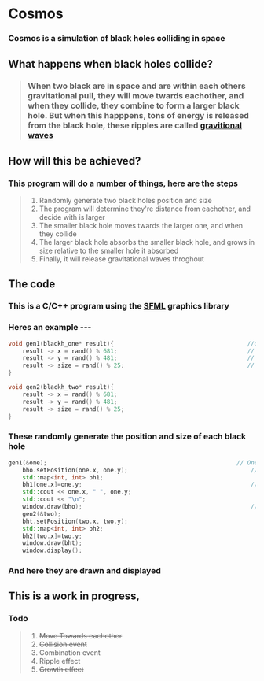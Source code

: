 # Cosmos
### Cosmos is a simulation of black holes colliding in space

## What happens when black holes collide?
>### When two black are in space and are within each others gravitational pull, they will move twards eachother, and when they collide, they combine to form a larger black hole. But when this happpens, tons of energy is released from the black hole, these ripples are called [gravitional waves](http://hubblesite.org/explore_astronomy/black_holes/encyc_mod3_q6.html)

## How will this be achieved?
### This program will do a number of things, here are the steps
>1) Randomly generate two black holes position and size
>1) The program will determine they're distance from eachother, and decide with is larger
>1) The smaller black hole moves twards the larger one, and when they collide
>1) The larger black hole absorbs the smaller black hole, and grows in size relative to the smaller hole it absorbed
>1) Finally, it will release gravitational waves throghout

## The code
### This is a C/C++ program using the [SFML](https://www.sfml-dev.org/) graphics library
### Heres an example ---
```cpp
void gen1(blackh_one* result){                                      //Generate Hole One
    result -> x = rand() % 681;                                     // Generates X position
    result -> y = rand() % 481;                                     // Generates Y position
    result -> size = rand() % 25;                                   // Generate Size
}

void gen2(blackh_two* result){
    result -> x = rand() % 681;
    result -> y = rand() % 481;
    result -> size = rand() % 25;
}
```
### These randomly generate the position and size of each black hole

```cpp
gen1(&one);                                                      // One black hole 
    bho.setPosition(one.x, one.y);                                   // Set shape
    std::map<int, int> bh1;
    bh1[one.x]=one.y;                                                //Add to map
    std::cout << one.x, " ", one.y;
    std::cout << "\n";
    window.draw(bho);                                                // Draw shapes
    gen2(&two);
    bht.setPosition(two.x, two.y);
    std::map<int, int> bh2;
    bh2[two.x]=two.y;
    window.draw(bht);
    window.display();
```
### And here they are drawn and displayed

## This is a work in progress, 
### Todo
>1) ~~Move Towards eachother~~
>1) ~~Collision event~~
>1) ~~Combination event~~
>1) Ripple effect
>1) ~~Growth effect~~
